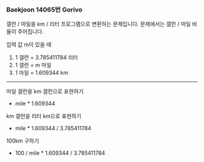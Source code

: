 ### Baekjoon 14065번 Gorivo

갤런 / 마일을 km / 리터 프로그램으로 변환하는 문제입니다. 문제에서는 갤런 / 마일 비율이 주어집니다.

입력 값 m이 있을 때

1. 1 갤런 = 3.785411784 리터
2. 1 갤런 = m 마일
3. 1 마일 = 1.609344 km

---

마일 갤런을 km 갤런으로 표현하기

- mile * 1.609344

km 갤런을 리터 km으로 표현하기

- mile * 1.609344 / 3.785411784

100km 구하기

- 100 / mile * 1.609344 / 3.785411784